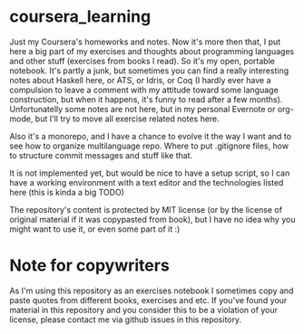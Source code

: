 # coursera_learning
Just my Coursera's homeworks and notes. Now it's more then that, I put here a big part of my exercises and thoughts about programming languages and other stuff (exercises from books I read). So it's my open, portable notebook. It's partly a junk, but sometimes you can find a really interesting notes about Haskell here, or ATS, or Idris, or Coq (I hardly ever have a compulsion to leave a comment with my attitude toward some language construction, but when it happens, it's funny to read after a few months). Unfortunatelly some notes are not here, but in my personal Evernote or org-mode, but I'll try to move all exercise related notes here.

Also it's a monorepo, and I have a chance to evolve it the way I want and to see how to organize multilanguage repo. Where to put .gitignore files, how to structure commit messages and stuff like that.

It is not implemented yet, but would be nice to have a setup script, so I can have a working environment with a text editor and the technologies listed here (this is kinda a big TODO)

The repository's content is protected by MIT license (or by the license of original material if it was copypasted from book), but I have no idea why you might want to use it, or even some part of it :)

# Note for copywriters
As I'm using this repository as an exercises notebook I sometimes copy and paste quotes from different books, exercises and etc. 
If you've found your material in this repository and you consider this to be a violation of your license, please contact me via github issues in this repository.
